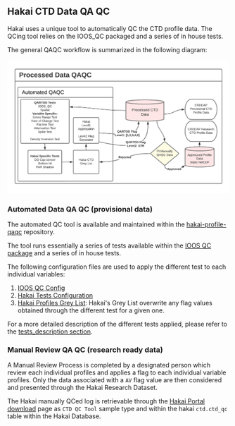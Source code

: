 ## Hakai CTD Data QA QC

Hakai uses a unique tool to automatically QC the CTD profile data. The QCing tool relies on the IOOS_QC packaged and a series of in house tests.

The general QAQC workflow is summarized in the following diagram:

<p align="center">
<img src="assets/figures/Hakai-ctd-processing-workflow-figure-4-qc.png" alt="QC" width="600"/>
</p>

### Automated Data QA QC (provisional data)

The automated QC tool is available and maintained within the [hakai-profile-qaqc](https://github.com/HakaiInstitute/hakai-profile-qaqc) repository.

The tool runs essentially a series of tests available within the [IOOS QC package](https://github.com/ioos/ioos_qc) and a series of in house tests.

The following configuration files are used to apply the different test to each individual variables:

1. [IOOS QC Config](https://github.com/HakaiInstitute/hakai-profile-qaqc/blob/main/hakai_profile_qc/config/hakai_ctd_profile_qartod_test_config.json)
1. [Hakai Tests Configuration](https://github.com/HakaiInstitute/hakai-profile-qaqc/blob/main/hakai_profile_qc/config/hakai_ctd_profile_tests_config.json)
1. [Hakai Profiles Grey List](https://github.com/HakaiInstitute/hakai-profile-qaqc/blob/main/hakai_profile_qc/HakaiProfileDatasetGreyList.csv): Hakai's Grey List overwrite any flag values obtained through the different test for a given one.

For a more detailed description of the different tests applied, please refer to the [tests_description section](https://github.com/HakaiInstitute/hakai-profile-qaqc/blob/main/tests_description.md).

### Manual Review QA QC (research ready data)

A Manual Review Process is completed by a designated person which review each individual profiles and applies a flag to each individual variable profiles. Only the data associated with a `AV` flag value are then considered and presented through the Hakai Research Dataset.

The Hakai manually QCed log is retrievable through the [Hakai Portal download](https://hecate.hakai.org/portal2/download) page as `CTD QC Tool` sample type and within the hakai `ctd.ctd_qc` table within the Hakai Database.
